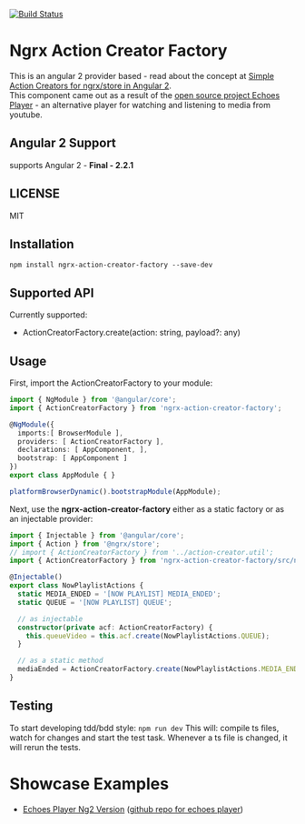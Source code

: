 [![Build Status](https://travis-ci.org/orizens/ng2-youtube-player.svg?branch=master)](https://travis-ci.org/orizens/ng2-youtube-player)

# Ngrx Action Creator Factory
This is an angular 2 provider based - read about the concept at [Simple Action Creators for ngrx/store in Angular 2](http://orizens.com/wp/topics/simple-action-creators-for-ngrxstore-in-angular-2/).  
This component came out as a result of the [open source project Echoes Player](http://github.com/orizens/echoes-ng2) - an alternative player for watching and listening to media from youtube.

## Angular 2 Support
supports Angular 2 - **Final - 2.2.1**

## LICENSE
MIT

## Installation
```
npm install ngrx-action-creator-factory --save-dev
```

## Supported API
Currently supported:
- ActionCreatorFactory.create(action: string, payload?: any)

## Usage
First, import the ActionCreatorFactory to your module:

```typescript
import { NgModule } from '@angular/core';
import { ActionCreatorFactory } from 'ngrx-action-creator-factory';

@NgModule({
  imports:[ BrowserModule ],
  providers: [ ActionCreatorFactory ],
  declarations: [ AppComponent, ],
  bootstrap: [ AppComponent ]
})
export class AppModule { }

platformBrowserDynamic().bootstrapModule(AppModule);
```

Next, use the **ngrx-action-creator-factory** either as a static factory or as an injectable provider:

```typescript
import { Injectable } from '@angular/core';
import { Action } from '@ngrx/store';
// import { ActionCreatorFactory } from '../action-creator.util';
import { ActionCreatorFactory } from 'ngrx-action-creator-factory/src/ngrx-action-creator-factory';

@Injectable()
export class NowPlaylistActions {
  static MEDIA_ENDED = '[NOW PLAYLIST] MEDIA_ENDED';
  static QUEUE = '[NOW PLAYLIST] QUEUE';

  // as injectable
  constructor(private acf: ActionCreatorFactory) {
    this.queueVideo = this.acf.create(NowPlaylistActions.QUEUE);
  }

  // as a static method
  mediaEnded = ActionCreatorFactory.create(NowPlaylistActions.MEDIA_ENDED);
}
```

## Testing
To start developing tdd/bdd style: ```npm run dev```
This will: compile ts files, watch for changes and start the test task. Whenever a ts file is changed, it will rerun the tests.

# Showcase Examples
* [Echoes Player Ng2 Version](http://orizens.github.io/echoes-ng2) ([github repo for echoes player](http://github.com/orizens/echoes-ng2))
